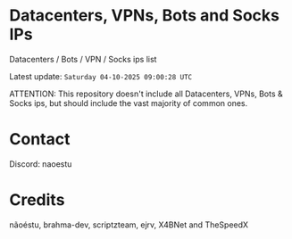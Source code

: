 # Datacenters, VPNs, Bots and Socks IPs
 
Datacenters / Bots / VPN / Socks ips list

Latest update: `Saturday 04-10-2025 09:00:28 UTC` 

ATTENTION: This repository doesn't include all Datacenters, VPNs, Bots & Socks ips, 
but should include the vast majority of common ones.

# Contact
Discord: naoestu

# Credits
nãoéstu, brahma-dev, scriptzteam, ejrv, X4BNet and TheSpeedX
